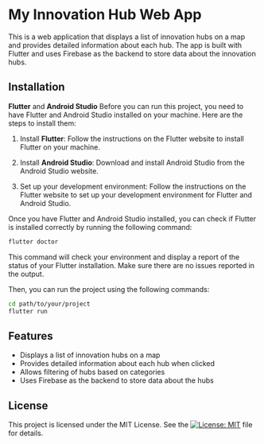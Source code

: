 # My Innovation Hub Web App

This is a web application that displays a list of innovation hubs on a map and provides detailed information about each hub. The app is built with Flutter and uses Firebase as the backend to store data about the innovation hubs.

## Installation

**Flutter** and **Android Studio**
Before you can run this project, you need to have Flutter and Android Studio installed on your machine. Here are the steps to install them:

1. Install **Flutter**: Follow the instructions on the Flutter website to install Flutter on your machine.

2. Install **Android Studio**: Download and install Android Studio from the Android Studio website.

3. Set up your development environment: Follow the instructions on the Flutter website to set up your development environment for Flutter and Android Studio.

Once you have Flutter and Android Studio installed, you can check if Flutter is installed correctly by running the following command:

````bash
flutter doctor
````

This command will check your environment and display a report of the status of your Flutter installation. Make sure there are no issues reported in the output.

Then, you can run the project using the following commands:

````bash
cd path/to/your/project
flutter run
````

## Features
* Displays a list of innovation hubs on a map 
* Provides detailed information about each hub when clicked 
* Allows filtering of hubs based on categories 
* Uses Firebase as the backend to store data about the hubs

## License
This project is licensed under the MIT License. See the [![License: MIT](https://img.shields.io/badge/License-MIT-yellow.svg)](https://opensource.org/licenses/MIT) file for details.